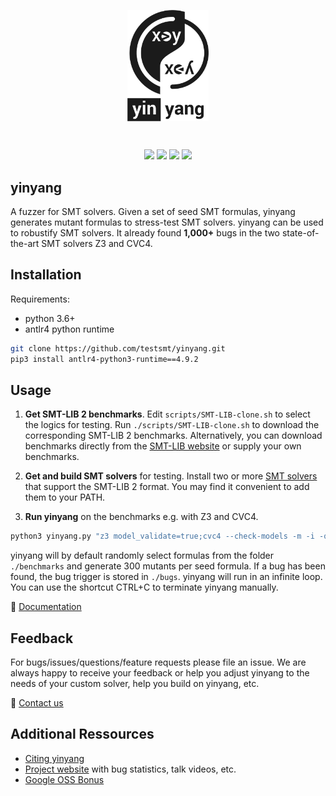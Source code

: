 <p align="center"><a><img width="130" alt="portfolio_view" align="center" src="media/logo.png"></a></p>

<br>
<p align="center">
    <a href="https://github.com/testsmt/yinyang/actions" alt="Build status">
        <img src="https://github.com/testsmt/yinyang/workflows/ci/badge.svg" /></a>
    <a href="https://readthedocs.org/projects/yinyang/badge/?version=latest" alt="Documentation">
        <img src="https://readthedocs.org/projects/yinyang/badge/?version=latest" /></a>
    <a href="https://opensource.org/licenses/MIT" alt="License">
        <img src="https://img.shields.io/badge/License-MIT-yellow.svg" /></a>
    <a href="https://twitter.com/testsmtsolvers" alt="Social">
        <img src="https://img.shields.io/twitter/follow/testsmtsolvers?style=social" /></a>
</p>



yinyang
------------
A fuzzer for SMT solvers. Given a set of seed SMT formulas, yinyang generates mutant formulas to stress-test SMT solvers. yinyang can be used to robustify SMT solvers. It already found **1,000+** bugs in the two state-of-the-art SMT solvers Z3 and CVC4.



Installation
------------
Requirements: 
- python 3.6+ 
- antlr4 python runtime  
``` bash
git clone https://github.com/testsmt/yinyang.git 
pip3 install antlr4-python3-runtime==4.9.2  
```


Usage
-------------
1. **Get SMT-LIB 2 benchmarks**. Edit `scripts/SMT-LIB-clone.sh` to select the logics for testing. Run `./scripts/SMT-LIB-clone.sh`
to download the corresponding SMT-LIB 2 benchmarks. Alternatively, you can download benchmarks directly from the [SMT-LIB website](http://smtlib.cs.uiowa.edu/benchmarks.shtml) or supply your own benchmarks. 

2. **Get and build SMT solvers** for testing. Install two or more [SMT solvers](http://smtlib.cs.uiowa.edu/solvers.shtml) that support the SMT-LIB 2 format. You may find it convenient to add them to your PATH. 

3. **Run yinyang** on the benchmarks e.g. with Z3 and CVC4.  
```bash
python3 yinyang.py "z3 model_validate=true;cvc4 --check-models -m -i -q" benchmarks 
```

yinyang will by default randomly select formulas from the folder `./benchmarks` and generate 300 mutants per seed formula. If a bug has been found, the bug trigger is stored in `./bugs`. yinyang will run in an infinite loop. You can use the shortcut CTRL+C to terminate yinyang manually.

:blue_book: [Documentation](https://yinyang.readthedocs.io/en/latest/)

Feedback
---------
For bugs/issues/questions/feature requests please file an issue. We are always happy to receive your feedback or help you adjust yinyang to the needs of your custom solver, help you build on yinyang, etc.
 
 :memo: [Contact us](https://yinyang.readthedocs.io/en/latest/building_on.html#contact)

Additional Ressources
----------
- [Citing yinyang](https://yinyang.readthedocs.io/en/latest/building_on.html#citing-yinyang)
- [Project website](https://testsmt.github.io/) with bug statistics, talk videos, etc.
- [Google OSS Bonus](https://opensource.googleblog.com/2021/04/announcing-first-group-of-google-open-source-peer-bonus-winners.html#:~:text=The%20Google%20Open%20Source%20Peer,exceptional%20contributions%20to%20open%20source.) 
